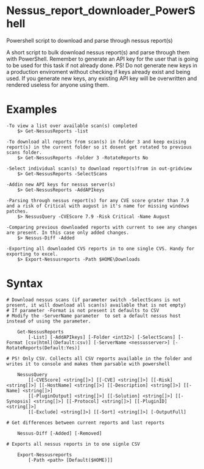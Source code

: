 # Nessus_report_downloader_PowerShell
Powershell script to download and parse through nessus report(s)

A short script to bulk download nessus report(s) and parse through them with PowerShell.
Remember to generate an API key for the user that is going to be used for this task if not already done.
PS! Do not generate new keys in a production enviroment without checking if keys already exist and being used.
If you generate new keys, any existing API key will be overwritten and rendered useless for anyone using them.

# Examples
    -To view a list over available scan(s) completed
        $> Get-NessusReports -list
        
    -To download all reports from scan(s) in folder 3 and keep exising report(s) in the current folder so it dosent get rotated to previous scans folder.
        $> Get-NessusReports -Folder 3 -RotateReports No
        
    -Select individual scan(s) to download report(s)from in out-gridview
        $> Get-NessusReports -SelectScans
        
    -Addin new API keys for nessus server(s)
        $> Get-NessusReports -AddAPIkeys
        
    -Parsing through nessus report(s) for any CVE score grater than 7.9 and a risk of Critical with august in it's name for missing windows patches.
        $> NessusQuery -CVEScore 7.9 -Risk Critical -Name August
        
    -Comparing previous downloaded reports with current to see any changes are present. In this case only added changes.
        $> Nessus-Diff -Added
        
    -Exporting all downloaded CVS reports in to one single CVS. Handy for exporting to excel.
        $> Export-Nessusreports -Path $HOME\Downloads


# Syntax
    
    # Download nessus scans (if parameter switch -SelectScans is not present, it will download all scan(s) available that is not empty)
    # If parameter -Format is not present it defaults to CSV
    # Modify the -ServerName parameter  to set a default nessus host instead of using the parameter.
    
        Get-NessusReports
            [-List] [-AddAPIkeys] [-Folder <int32>] [-SelectScans] [-Format [csv|html](Default:csv)] [-ServerName <nessusserver>] [-RotateReports(Default:Yes)]
    
    # PS! Only CSV. Collects all CSV reports available in the folder and writes it to console and makes them parsable with powershell
    
        NessusQuery 
            [[-CVEScore] <string[]>] [[-CVE] <string[]>] [[-Risk] <string[]>] [[-HostName] <string[]>] [[-Description] <string[]>] [[-Name] <string[]>] 
            [[-PluginOutput] <string[]>] [[-Solution] <string[]>] [[-Synopsis] <string[]>] [[-Protocol] <string[]>] [[-PluginID] <string[]>] 
            [[-Exclude] <string[]>] [[-Sort] <string[]>] [-OutputFull]
               
    # Get differences between current reports and last reports
    
        Nessus-Diff [-Added] [-Removed]
    
    # Exports all nessus reports in to one signle CSV
    
        Export-Nessusreports
            [-Path <path> [Default($HOME)]]
